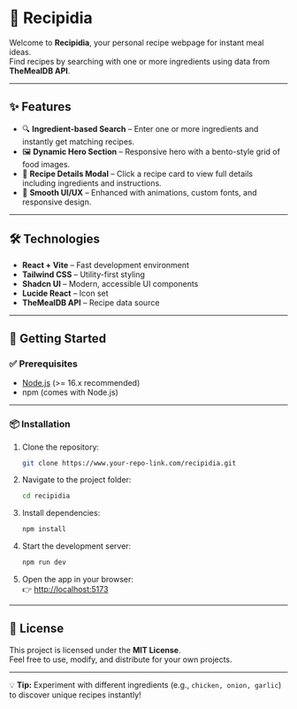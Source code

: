 # 🍳 Recipidia

Welcome to **Recipidia**, your personal recipe webpage for instant meal ideas.  
Find recipes by searching with one or more ingredients using data from **TheMealDB API**.

---

## ✨ Features
- 🔍 **Ingredient-based Search** – Enter one or more ingredients and instantly get matching recipes.  
- 🖼 **Dynamic Hero Section** – Responsive hero with a bento-style grid of food images.  
- 🍲 **Recipe Details Modal** – Click a recipe card to view full details including ingredients and instructions.  
- 🎨 **Smooth UI/UX** – Enhanced with animations, custom fonts, and responsive design.  

---

## 🛠️ Technologies
- **React + Vite** – Fast development environment  
- **Tailwind CSS** – Utility-first styling  
- **Shadcn UI** – Modern, accessible UI components  
- **Lucide React** – Icon set  
- **TheMealDB API** – Recipe data source  

---

## 🚀 Getting Started

### ✅ Prerequisites
- [Node.js](https://nodejs.org/) (>= 16.x recommended)  
- npm (comes with Node.js)

---

### 📦 Installation

1. Clone the repository:
   ```bash
   git clone https://www.your-repo-link.com/recipidia.git
   ```

2. Navigate to the project folder:
   ```bash
   cd recipidia
   ```

3. Install dependencies:
   ```bash
   npm install
   ```

4. Start the development server:
   ```bash
   npm run dev
   ```

5. Open the app in your browser:  
   👉 [http://localhost:5173](http://localhost:5173)

---



## 📜 License
This project is licensed under the **MIT License**.  
Feel free to use, modify, and distribute for your own projects.

---

💡 **Tip:** Experiment with different ingredients (e.g., `chicken, onion, garlic`) to discover unique recipes instantly!